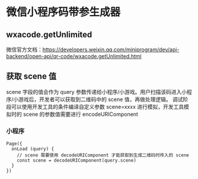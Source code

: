 # 微信小程序码带参生成器

## wxacode.getUnlimited
微信官方文档：https://developers.weixin.qq.com/miniprogram/dev/api-backend/open-api/qr-code/wxacode.getUnlimited.html

## 获取 scene 值
scene 字段的值会作为 query 参数传递给小程序/小游戏。用户扫描该码进入小程序/小游戏后，开发者可以获取到二维码中的 scene 值，再做处理逻辑。
调试阶段可以使用开发工具的条件编译自定义参数 scene=xxxx 进行模拟，开发工具模拟时的 scene 的参数值需要进行 encodeURIComponent

### 小程序
```
Page({
  onLoad (query) {
    // scene 需要使用 decodeURIComponent 才能获取到生成二维码时传入的 scene
    const scene = decodeURIComponent(query.scene)
  }
})
```